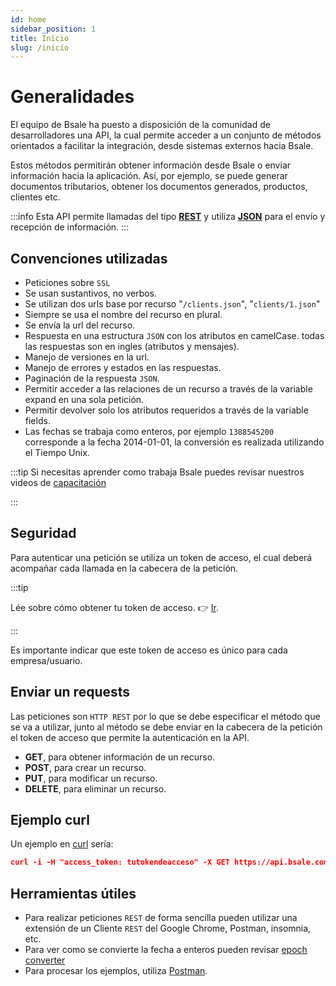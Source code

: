 ```yaml
---
id: home
sidebar_position: 1
title: Inicio
slug: /inicio
---
```


# Generalidades

El equipo de Bsale ha puesto a disposición de la comunidad de desarrolladores una API, la cual permite acceder a un conjunto de métodos orientados a facilitar la integración, desde sistemas externos hacia Bsale.

Estos métodos permitirán obtener información desde Bsale o enviar información hacia la aplicación. Así, por ejemplo, se puede generar documentos tributarios, obtener los documentos generados, productos, clientes etc.

:::info
Esta API permite llamadas del tipo [**REST**](https://es.wikipedia.org/wiki/Transferencia_de_Estado_Representacional) y utiliza [**JSON**](https://www.json.org/json-en.html) para el envío y recepción de información.
:::



## Convenciones utilizadas
- Peticiones sobre `SSL`
- Se usan sustantivos, no verbos.
- Se utilizan dos urls base por recurso "`/clients.json`", "`clients/1.json`"
- Siempre se usa el nombre del recurso en plural.
- Se envía la url del recurso.
- Respuesta en una estructura `JSON` con los atributos en camelCase.
todas las respuestas son en ingles (atributos y mensajes).
- Manejo de versiones en la url.
- Manejo de errores y estados en las respuestas.
- Paginación de la respuesta `JSON`.
- Permitir acceder a las relaciones de un recurso a través de la variable expand en una sola petición.
- Permitir devolver solo los atributos requeridos a través de la variable fields.
- Las fechas se trabaja como enteros, por ejemplo `1388545200` corresponde a la fecha 2014-01-01, la conversión es realizada utilizando el Tiempo Unix.

:::tip
Si necesitas aprender como trabaja Bsale puedes revisar nuestros videos de [capacitación](https://www.youtube.com/user/BsaleWS/playlists)

:::

## Seguridad
Para autenticar una petición se utiliza un token de acceso, el cual deberá acompañar cada llamada en la cabecera de la petición. 

:::tip

Lée sobre cómo obtener tu token de acceso. 👉 [Ir](/primeros-pasos#token-producción).

:::

Es importante indicar que este token de acceso es único para cada empresa/usuario.

## Enviar un requests
Las peticiones son `HTTP REST` por lo que se debe especificar el método que se va a utilizar, junto al método se debe enviar en la cabecera de la petición el token de acceso que permite la autenticación en la API.

- **GET**, para obtener información de un recurso.
- **POST**, para crear un recurso.
- **PUT**, para modificar un recurso.
- **DELETE**, para eliminar un recurso.

## Ejemplo curl
Un ejemplo en [curl](https://curl.se/) sería:

```json 
curl -i -H "access_token: tutokendeacceso" -X GET https://api.bsale.com.pe/v1/clients.json
```

## Herramientas útiles
- Para realizar peticiones `REST` de forma sencilla pueden utilizar una extensión de un Cliente `REST` del Google Chrome, Postman, insomnia, etc.
- Para ver como se convierte la fecha a enteros pueden revisar 
[epoch converter](https://www.epochconverter.com/)
- Para procesar los ejemplos, utiliza [Postman](https://www.postman.com/).

